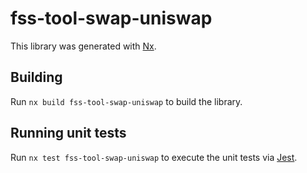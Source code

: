 # fss-tool-swap-uniswap

This library was generated with [Nx](https://nx.dev).

## Building

Run `nx build fss-tool-swap-uniswap` to build the library.

## Running unit tests

Run `nx test fss-tool-swap-uniswap` to execute the unit tests via [Jest](https://jestjs.io).
